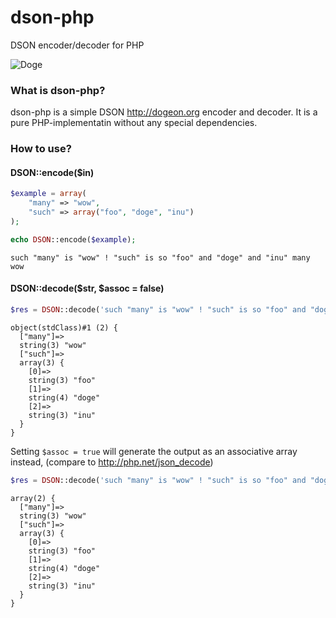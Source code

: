 dson-php
======

DSON encoder/decoder for PHP

![Doge](http://dogeon.org/doge.gif)


### What is dson-php?

dson-php is a simple DSON <http://dogeon.org> encoder
and decoder. It is a pure PHP-implementatin without any special dependencies.

### How to use?
#### DSON::encode($in)

```php
$example = array(
    "many" => "wow",
    "such" => array("foo", "doge", "inu")
);

echo DSON::encode($example);
```

```
such "many" is "wow" ! "such" is so "foo" and "doge" and "inu" many wow
```

#### DSON::decode($str, $assoc = false)
```php
$res = DSON::decode('such "many" is "wow" ! "such" is so "foo" and "doge" and "inu" many wow');
```

```
object(stdClass)#1 (2) {
  ["many"]=>
  string(3) "wow"
  ["such"]=>
  array(3) {
    [0]=>
    string(3) "foo"
    [1]=>
    string(4) "doge"
    [2]=>
    string(3) "inu"
  }
}
```

Setting `$assoc = true` will generate the output as an associative array instead, (compare to <http://php.net/json_decode>)

```php
$res = DSON::decode('such "many" is "wow" ! "such" is so "foo" and "doge" and "inu" many wow', true);
```

```
array(2) {
  ["many"]=>
  string(3) "wow"
  ["such"]=>
  array(3) {
    [0]=>
    string(3) "foo"
    [1]=>
    string(4) "doge"
    [2]=>
    string(3) "inu"
  }
}
```
